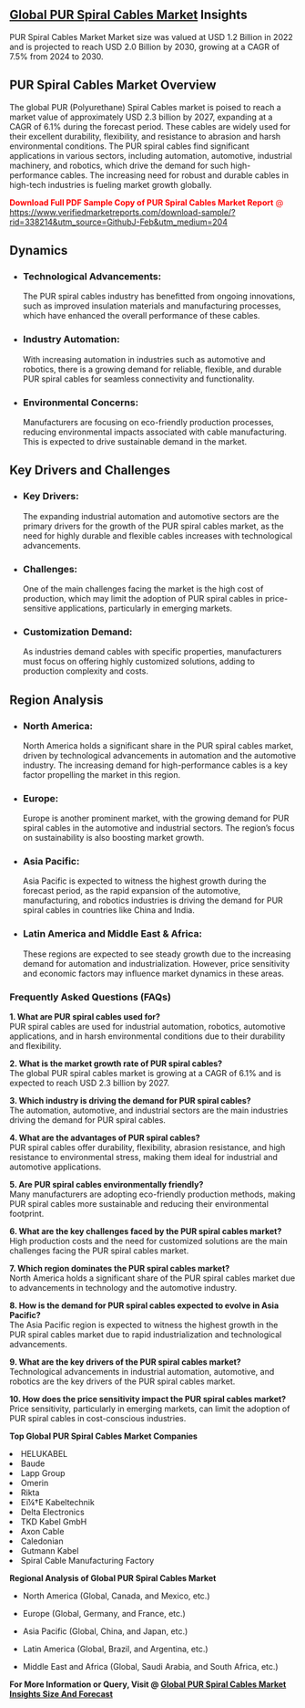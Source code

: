 <h2><a href="https://www.verifiedmarketreports.com/download-sample/?rid=338214&amp;utm_source=GithubJ&amp;utm_medium=204" target="_blank">Global PUR Spiral Cables Market</a> Insights</h2><p>PUR Spiral Cables Market Market size was valued at USD 1.2 Billion in 2022 and is projected to reach USD 2.0 Billion by 2030, growing at a CAGR of 7.5% from 2024 to 2030.</p><p> <h2>PUR Spiral Cables Market Overview</h2> <p>The global PUR (Polyurethane) Spiral Cables market is poised to reach a market value of approximately USD 2.3 billion by 2027, expanding at a CAGR of 6.1% during the forecast period. These cables are widely used for their excellent durability, flexibility, and resistance to abrasion and harsh environmental conditions. The PUR spiral cables find significant applications in various sectors, including automation, automotive, industrial machinery, and robotics, which drive the demand for such high-performance cables. The increasing need for robust and durable cables in high-tech industries is fueling market growth globally.</p> <p><p><span class=""><span style="color: #ff0000;"><strong>Download Full PDF Sample Copy of PUR Spiral Cables Market Report</strong> @ </span><a href="https://www.verifiedmarketreports.com/download-sample/?rid=338214&amp;utm_source=GithubJ-Feb&amp;utm_medium=204" target="_blank">https://www.verifiedmarketreports.com/download-sample/?rid=338214&amp;utm_source=GithubJ-Feb&amp;utm_medium=204</a></span></p></p> <h2>Dynamics</h2> <ul> <li><h3>Technological Advancements:</h3> The PUR spiral cables industry has benefitted from ongoing innovations, such as improved insulation materials and manufacturing processes, which have enhanced the overall performance of these cables.</li> <li><h3>Industry Automation:</h3> With increasing automation in industries such as automotive and robotics, there is a growing demand for reliable, flexible, and durable PUR spiral cables for seamless connectivity and functionality.</li> <li><h3>Environmental Concerns:</h3> Manufacturers are focusing on eco-friendly production processes, reducing environmental impacts associated with cable manufacturing. This is expected to drive sustainable demand in the market.</li> </ul> <h2>Key Drivers and Challenges</h2> <ul> <li><h3>Key Drivers:</h3> The expanding industrial automation and automotive sectors are the primary drivers for the growth of the PUR spiral cables market, as the need for highly durable and flexible cables increases with technological advancements.</li> <li><h3>Challenges:</h3> One of the main challenges facing the market is the high cost of production, which may limit the adoption of PUR spiral cables in price-sensitive applications, particularly in emerging markets.</li> <li><h3>Customization Demand:</h3> As industries demand cables with specific properties, manufacturers must focus on offering highly customized solutions, adding to production complexity and costs.</li> </ul> <h2>Region Analysis</h2> <ul> <li><h3>North America:</h3> North America holds a significant share in the PUR spiral cables market, driven by technological advancements in automation and the automotive industry. The increasing demand for high-performance cables is a key factor propelling the market in this region.</li> <li><h3>Europe:</h3> Europe is another prominent market, with the growing demand for PUR spiral cables in the automotive and industrial sectors. The region’s focus on sustainability is also boosting market growth.</li> <li><h3>Asia Pacific:</h3> Asia Pacific is expected to witness the highest growth during the forecast period, as the rapid expansion of the automotive, manufacturing, and robotics industries is driving the demand for PUR spiral cables in countries like China and India.</li> <li><h3>Latin America and Middle East & Africa:</h3> These regions are expected to see steady growth due to the increasing demand for automation and industrialization. However, price sensitivity and economic factors may influence market dynamics in these areas.</li> </ul> <h3>Frequently Asked Questions (FAQs)</h3> <p><strong>1. What are PUR spiral cables used for?</strong><br> PUR spiral cables are used for industrial automation, robotics, automotive applications, and in harsh environmental conditions due to their durability and flexibility.</p> <p><strong>2. What is the market growth rate of PUR spiral cables?</strong><br> The global PUR spiral cables market is growing at a CAGR of 6.1% and is expected to reach USD 2.3 billion by 2027.</p> <p><strong>3. Which industry is driving the demand for PUR spiral cables?</strong><br> The automation, automotive, and industrial sectors are the main industries driving the demand for PUR spiral cables.</p> <p><strong>4. What are the advantages of PUR spiral cables?</strong><br> PUR spiral cables offer durability, flexibility, abrasion resistance, and high resistance to environmental stress, making them ideal for industrial and automotive applications.</p> <p><strong>5. Are PUR spiral cables environmentally friendly?</strong><br> Many manufacturers are adopting eco-friendly production methods, making PUR spiral cables more sustainable and reducing their environmental footprint.</p> <p><strong>6. What are the key challenges faced by the PUR spiral cables market?</strong><br> High production costs and the need for customized solutions are the main challenges facing the PUR spiral cables market.</p> <p><strong>7. Which region dominates the PUR spiral cables market?</strong><br> North America holds a significant share of the PUR spiral cables market due to advancements in technology and the automotive industry.</p> <p><strong>8. How is the demand for PUR spiral cables expected to evolve in Asia Pacific?</strong><br> The Asia Pacific region is expected to witness the highest growth in the PUR spiral cables market due to rapid industrialization and technological advancements.</p> <p><strong>9. What are the key drivers of the PUR spiral cables market?</strong><br> Technological advancements in industrial automation, automotive, and robotics are the key drivers of the PUR spiral cables market.</p> <p><strong>10. How does the price sensitivity impact the PUR spiral cables market?</strong><br> Price sensitivity, particularly in emerging markets, can limit the adoption of PUR spiral cables in cost-conscious industries.</p> </p><p><strong>Top Global PUR Spiral Cables Market Companies</strong></p><div data-test-id=""><p><li>HELUKABEL</li><li> Baude</li><li> Lapp Group</li><li> Omerin</li><li> Rikta</li><li> Eï¼†E Kabeltechnik</li><li> Delta Electronics</li><li> TKD Kabel GmbH</li><li> Axon Cable</li><li> Caledonian</li><li> Gutmann Kabel</li><li> Spiral Cable Manufacturing Factory</li></p><div><strong>Regional Analysis of&nbsp;Global PUR Spiral Cables Market</strong></div><ul><li dir="ltr"><p dir="ltr">North America&nbsp;(Global, Canada, and Mexico, etc.)</p></li><li dir="ltr"><p dir="ltr">Europe (Global, Germany, and France, etc.)</p></li><li dir="ltr"><p dir="ltr">Asia Pacific&nbsp;(Global, China, and Japan, etc.)</p></li><li dir="ltr"><p dir="ltr">Latin America&nbsp;(Global, Brazil, and Argentina, etc.)</p></li><li dir="ltr">Middle East and Africa&nbsp;(Global, Saudi Arabia, and South Africa, etc.)</li></ul><p><strong>For More Information or Query, Visit @&nbsp;</strong><strong><a href="https://www.verifiedmarketreports.com/product/pur-spiral-cables-market/?utm_source=GithubJ&amp;utm_medium=204" target="_blank">Global PUR Spiral Cables Market Insights Size And Forecast</a></strong></p></div>
